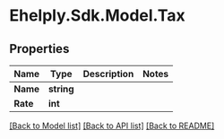 # Ehelply.Sdk.Model.Tax

## Properties

Name | Type | Description | Notes
------------ | ------------- | ------------- | -------------
**Name** | **string** |  | 
**Rate** | **int** |  | 

[[Back to Model list]](../README.md#documentation-for-models) [[Back to API list]](../README.md#documentation-for-api-endpoints) [[Back to README]](../README.md)

